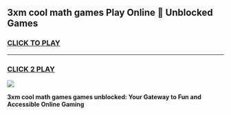 
## 3xm cool math games Play Online 👋 Unblocked Games
<h3>
<a href="https://news.freeplayer.one?title=3xm_cool_math_games&ref=17CMG">CLICK TO PLAY</a></h3>
<hr>

<h3>
<a href="https://news.freeplayer.one?title=3xm_cool_math_games&ref=17CMG">CLICK 2 PLAY</a>
  
</h3>

<a href="https://news.freeplayer.one?title=3xm_cool_math_games&ref=17CMG/"><img src="https://clearcache.store/games.png"></a>


**3xm cool math games games unblocked: Your Gateway to Fun and Accessible Online Gaming**
